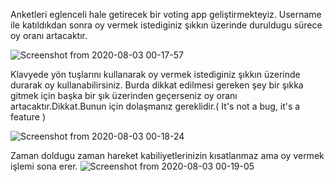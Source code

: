 Anketleri eglenceli hale getirecek bir voting app geliştirmekteyiz.
Username ile katıldıkdan sonra oy vermek istediginiz şıkkın üzerinde duruldugu sürece oy oranı artacaktır.

![Screenshot from 2020-08-03 00-17-57](https://user-images.githubusercontent.com/37263350/89132726-ee2ec880-d51e-11ea-9b06-a800724dc3d5.png)


Klavyede yön tuşlarını kullanarak oy vermek istediginiz şıkkın üzerinde durarak oy kullanabilirsiniz.
Burda dikkat edilmesi gereken şey bir şıkka gitmek için başka bir şık üzerinden geçerseniz oy oranı artacaktır.Dikkat.Bunun için dolaşmanız gereklidir.( It's not a bug, it's a feature )

![Screenshot from 2020-08-03 00-18-24](https://user-images.githubusercontent.com/37263350/89132723-eb33d800-d51e-11ea-938f-bb14a4e00dd2.png)

Zaman doldugu zaman hareket kabiliyetlerinizin kısatlanmaz ama oy vermek işlemi sona erer.
![Screenshot from 2020-08-03 00-19-05](https://user-images.githubusercontent.com/37263350/89132740-030b5c00-d51f-11ea-9028-61dc3823871c.png)
